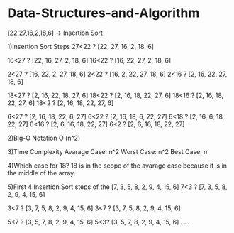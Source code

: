 # Data-Structures-and-Algorithm
[22,27,16,2,18,6] -> Insertion Sort

1)Insertion Sort Steps
27<22 ? [22, 27, 16, 2, 18, 6]

16<27 ? [22, 16, 27, 2, 18, 6]
16<22 ? [16, 22, 27, 2, 18, 6]

2<27 ? [16, 22, 2, 27, 18, 6]
2<22 ? [16, 2, 22, 27, 18, 6]
2<16 ? [2, 16, 22, 27, 18, 6]

18<27 ? [2, 16, 22, 18, 27, 6]
18<22 ? [2, 16, 18, 22, 27, 6]
18<16 ? [2, 16, 18, 22, 27, 6]
18<2 ? [2, 16, 18, 22, 27, 6]

6<27 ? [2, 16, 18, 22, 6, 27]
6<22 ? [2, 16, 18, 6, 22, 27]
6<18 ? [2, 16, 6, 18, 22, 27]
6<16 ? [2, 6, 16, 18, 22, 27]
6<2 ? [2, 6, 16, 18, 22, 27]

2)Big-O Notation
O (n^2)

3)Time Complexity
Avarage Case: n^2
Worst Case: n^2
Best Case: n

4)Which case for 18?
18 is in the scope of the avarage case because it is in the middle of the array.

5)First 4 Insertion Sort steps of the [7, 3, 5, 8, 2, 9, 4, 15, 6]
7<3 ? [7, 3, 5, 8, 2, 9, 4, 15, 6]

3<7 ? [3, 7, 5, 8, 2, 9, 4, 15, 6]
3<7 ? [3, 7, 5, 8, 2, 9, 4, 15, 6]

5<7 ? [3, 5, 7, 8, 2, 9, 4, 15, 6]
5<3? [3, 5, 7, 8, 2, 9, 4, 15, 6] . . .
